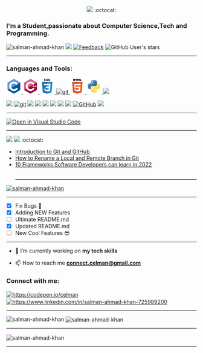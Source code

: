  <p align="center" > <img  src="https://img.shields.io/badge/Hi there,I'm Salman-blueviolet.svg" /> :octocat:</p>
 <h3> I'm a Student,passionate about Computer Science,Tech and Programming.</h3>
 
 
 <img src="https://komarev.com/ghpvc/?username=salman-ahmad-khan&label=Profile%20Views&color=0e75b6&style=flat" alt="salman-ahmad-khan" /> <img  src="https://img.shields.io/badge/Pull%20Requests-welcome-brightgreen" />  [![Feedback](https://img.shields.io/badge/Feedback-ff69b4.svg)](https://salman-ahmad-khan.github.io/Blog-01/contact.html) 
 <img alt="GitHub User's stars" src="https://img.shields.io/github/stars/Salman-Ahmad-Khan?style=social"> 

<!-- [![GitHub license](https://img.shields.io/badge/license-MIT-blue.svg)](https://salman-ahmad-khan.github.io/Blog-01/topic1.html) -->
<!-- [![Pull_Requests Welcome](https://img.shields.io/badge/Pull_Requests-welcome-red.svg)](https://github.com/Salman-Ahmad-Khan.html#your-first-pull-request) <br> -->
<hr>



<h3 align="left">Languages and Tools:</h3>
<p align="left"> <a href="https://www.cprogramming.com/" target="_blank" rel="noreferrer"> <img src="https://raw.githubusercontent.com/devicons/devicon/master/icons/c/c-original.svg" alt="c" width="40" height="40"/> </a> <a href="https://www.w3schools.com/cpp/" target="_blank" rel="noreferrer"> <img src="https://raw.githubusercontent.com/devicons/devicon/master/icons/cplusplus/cplusplus-original.svg" alt="cplusplus" width="40" height="40"/> </a> <a href="https://www.w3schools.com/css/" target="_blank" rel="noreferrer"> <img src="https://raw.githubusercontent.com/devicons/devicon/master/icons/css3/css3-original-wordmark.svg" alt="css3" width="40" height="40"/> </a> <a href="https://git-scm.com/" target="_blank" rel="noreferrer"> <img src="https://www.vectorlogo.zone/logos/git-scm/git-scm-icon.svg" alt="git" width="40" height="40"/> </a> <a href="https://www.w3.org/html/" target="_blank" rel="noreferrer"> <img src="https://raw.githubusercontent.com/devicons/devicon/master/icons/html5/html5-original-wordmark.svg" alt="html5" width="40" height="40"/> </a> <a href="https://www.python.org" target="_blank" rel="noreferrer"> <img src="https://raw.githubusercontent.com/devicons/devicon/master/icons/python/python-original.svg" alt="python" width="40" height="40"/> </a> <img src="https://img.icons8.com/external-tal-revivo-color-tal-revivo/24/000000/external-visual-studio-code-is-a-source-code-editor-developed-by-microsoft-logo-color-tal-revivo.png"/></p>


<img src="https://img.shields.io/badge/C++-critical.svg" /> [![git](https://badgen.net/badge/icon/git?icon=git&label)](https://git-scm.com) <img src="https://img.shields.io/badge/C-blue.svg" />  <img src="https://img.shields.io/badge/Python-yellow.svg" />   <img src="https://img.shields.io/badge/CSS-blue.svg" />  <img src="https://img.shields.io/badge/HTML-red.svg" />  <img src="https://img.shields.io/badge/markdown-brightgreen.svg" />  <img src="https://img.shields.io/badge/vs_code-blue.svg" /> 
[![GitHub](https://badgen.net/badge/icon/github?icon=github&label)](https://github.com) <img src="https://img.shields.io/badge/More-9cf.svg" />

<!-- [![git](https://img.shields.io/badge/--F05032?logo=git&logoColor=ffffff)](http://git-scm.com/) -->
<!--  <img src="https://img.shields.io/badge/git-red.svg" />  -->
<!--  <img src="https://img.shields.io/badge/GitHub-lightgrey.svg" />  -->
<hr> 



[![Open in Visual Studio Code](https://open.vscode.dev/badges/open-in-vscode.svg)](https://vscode.dev/) <hr>




<img src="https://img.shields.io/badge/Blog-yellowgreen.svg" /> [<img src="https://img.shields.io/badge/view-yellowgreen.svg" />](https://salman-ahmad-khan.github.io/Blog-01/)  :octocat:  <br>
- [Introduction to Git and GitHub](https://salman-ahmad-khan.github.io/Blog-01/topic1.html)  <br>
- [How to Rename a Local and Remote Branch in Git](https://salman-ahmad-khan.github.io/Blog-01/topic2.html)  <br>
- [10 Frameworks Software Developers can learn in 2022](https://salman-ahmad-khan.github.io/Blog-01/topic3.html) <br> <br> <hr>

<p align="left"> <a href="https://github.com/ryo-ma/github-profile-trophy"><img src="https://github-profile-trophy.vercel.app/?username=salman-ahmad-khan" alt="salman-ahmad-khan" /></a> </p>




---
- [x] Fix Bugs 🐛 
- [x] Adding NEW Features
- [ ] Ultimate README.md
- [x] Updated README.md
- [ ] New Cool Features 😎 
---





- 🔭 I’m currently working on **my tech skills**

- 📫 How to reach me **connect.celman@gmail.com**





<h3 align="left">Connect with me:</h3>
<p align="left">
<a href="https://codepen.io/celman" target="blank"><img align="center" src="https://raw.githubusercontent.com/rahuldkjain/github-profile-readme-generator/master/src/images/icons/Social/codepen.svg" alt="https://codepen.io/celman" height="30" width="40" /></a>
<a href="https://linkedin.com/Salman Ahmad Khan" target="blank"><img align="center" src="https://raw.githubusercontent.com/rahuldkjain/github-profile-readme-generator/master/src/images/icons/Social/linked-in-alt.svg" alt="https://www.linkedin.com/in/salman-ahmad-khan-725989200" height="30" width="40" /></a>
</p>







---
<p><img align="left" src="https://github-readme-stats.vercel.app/api/top-langs?username=salman-ahmad-khan&show_icons=true&locale=en&layout=compact" alt="salman-ahmad-khan" /></p> 

<p>&nbsp;<img align="center" src="https://github-readme-stats.vercel.app/api?username=salman-ahmad-khan&show_icons=true&locale=en" alt="salman-ahmad-khan" /></p> 
<!-- [![Salman's top languages](https://github-readme-stats.vercel.app/api/top-langs/?username=Salman-Ahmad-Khan&theme=blue-green)](https://github.com/Salman-Ahmad-Khan/github-readme-stats) -->
 <hr>
<p><img align="center" src="https://github-readme-streak-stats.herokuapp.com/?user=salman-ahmad-khan&" alt="salman-ahmad-khan" /></p>  <hr>

















